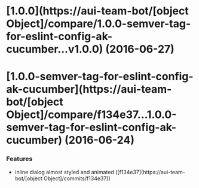 <a name="1.0.0"></a>
# [1.0.0](https://aui-team-bot/[object Object]/compare/1.0.0-semver-tag-for-eslint-config-ak-cucumber...v1.0.0) (2016-06-27)



<a name="1.0.0-semver-tag-for-eslint-config-ak-cucumber"></a>
# [1.0.0-semver-tag-for-eslint-config-ak-cucumber](https://aui-team-bot/[object Object]/compare/f134e37...1.0.0-semver-tag-for-eslint-config-ak-cucumber) (2016-06-24)


### Features

* inline dialog almost styled and animated ([f134e37](https://aui-team-bot/[object Object]/commits/f134e37))



